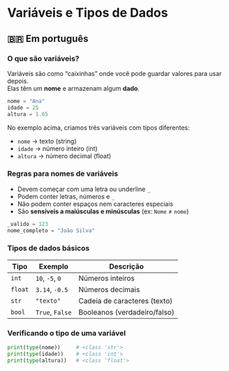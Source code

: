 # Variáveis e Tipos de Dados

## 🇧🇷 Em português

### O que são variáveis?

Variáveis são como “caixinhas” onde você pode guardar valores para usar depois.  
Elas têm um **nome** e armazenam algum **dado**.

```python
nome = "Ana"
idade = 25
altura = 1.65
```

No exemplo acima, criamos três variáveis com tipos diferentes:

- `nome` → texto (string)
- `idade` → número inteiro (int)
- `altura` → número decimal (float)

### Regras para nomes de variáveis

- Devem começar com uma letra ou underline `_`
- Podem conter letras, números e `_`
- Não podem conter espaços nem caracteres especiais
- São **sensíveis a maiúsculas e minúsculas** (ex: `Nome` ≠ `nome`)

```python
_valido = 123
nome_completo = "João Silva"
```

### Tipos de dados básicos

| Tipo      | Exemplo           | Descrição                    |
|-----------|-------------------|------------------------------|
| `int`     | `10`, `-5`, `0`   | Números inteiros             |
| `float`   | `3.14`, `-0.5`    | Números decimais             |
| `str`     | `"texto"`         | Cadeia de caracteres (texto) |
| `bool`    | `True`, `False`   | Booleanos (verdadeiro/falso) |

### Verificando o tipo de uma variável

```python
print(type(nome))     # <class 'str'>
print(type(idade))    # <class 'int'>
print(type(altura))   # <class 'float'>
```